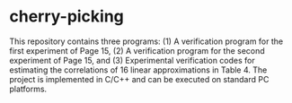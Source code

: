 # cherry-picking
This repository contains three programs: (1) A verification program for the first experiment of Page 15, (2) A verification program for the second experiment of Page 15, and (3) Experimental verification codes for estimating the correlations of 16 linear approximations in Table 4. The project is implemented in C/C++ and can be executed on standard PC platforms.

